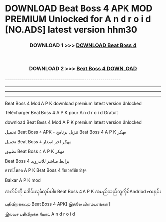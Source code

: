 # DOWNLOAD Beat Boss 4  APK MOD PREMIUM Unlocked for A n d r o i d [NO.ADS] latest version hhm30 



<div align="center">

<h3>DOWNLOAD 1 >>> <a href="https://getmod2.web.app/?judul=Beat Boss 4 ">DOWNLOAD Beat Boss 4 </a></h3><br>

<h3>DOWNLOAD 2 >>> <a href="https://getmod2.web.app/?judul=Beat Boss 4 ">Beat Boss 4  DOWNLOAD </a></h3>

</div>
----------------------------------------------------------

----------------------------------------------------------

----------------------------------------------------------

----------------------------------------------------------

Beat Boss 4  Mod A P K download premium latest version Unlocked

Télécharger Beat Boss 4  A P K pour A n d r o i d Gratuit

download Beat Boss 4  Mod A P K premium latest version Unlocked

تحميل Beat Boss 4  APK - تنزيل برنامج Beat Boss 4  A P K مهكر

تحميل Beat Boss 4  مهكر اخر اصدار

تطبيق Beat Boss 4  A P K مهكر

Beat Boss 4  برابط مباشر للاندرويد

ดาวน์โหลด A P K Beat Boss 4  รับเวอร์ชันล่าสุด

Baixar A P K mod

အက်ပ်ကို ဒေါင်းလုဒ်လုပ်ပါ။ Beat Boss 4  A P K အမည်သည်ကူကိုင်Andriod ဗားရှင်း

பதிவிறக்கவும் Beat Boss 4  APK[ இல்லை விளம்பரங்கள்] 
 
இலவச பதிவிறக்க மோட் A n d r o i d



